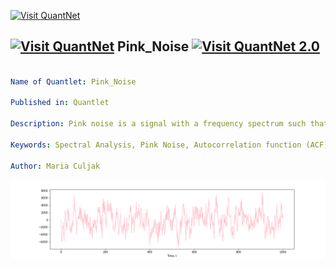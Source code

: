 [<img src="https://github.com/QuantLet/Styleguide-and-FAQ/blob/master/pictures/banner.png" width="888" alt="Visit QuantNet">](http://quantlet.de/)

## [<img src="https://github.com/QuantLet/Styleguide-and-FAQ/blob/master/pictures/qloqo.png" alt="Visit QuantNet">](http://quantlet.de/) **Pink_Noise** [<img src="https://github.com/QuantLet/Styleguide-and-FAQ/blob/master/pictures/QN2.png" width="60" alt="Visit QuantNet 2.0">](http://quantlet.de/)

```yaml

Name of Quantlet: Pink_Noise

Published in: Quantlet

Description: Pink noise is a signal with a frequency spectrum such that the power spectral density is inversly proportional to the frequency of the signal. We generate the pink noise using AR model with high positive alpha and produce ACF and PACF plots. 

Keywords: Spectral Analysis, Pink Noise, Autocorrelation function (ACF), Partial Autocorrelation function (PACF) 

Author: Maria Culjak 

```

![Picture1](pinknoise.png)
